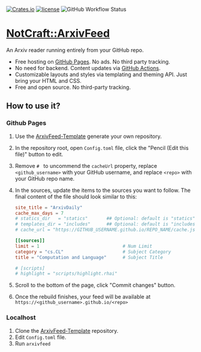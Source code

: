 [![Crates.io](https://img.shields.io/crates/v/arxivfeed.svg)](https://crates.io/crates/arxivfeed)
[![license](https://img.shields.io/github/license/notcraft/arxivfeed.svg?maxAge=86400)](LICENSE)
![GitHub Workflow Status](https://img.shields.io/github/workflow/status/notcraft/arxivfeed/CICD)

# [NotCraft::ArxivFeed](https://notcraft.alongwy.top/ArxivFeed/)

An Arxiv reader running entirely from your GitHub repo.

- Free hosting on [GitHub Pages](https://pages.github.com/). No ads. No third party tracking.
- No need for backend. Content updates via [GitHub Actions](https://github.com/features/actions).
- Customizable layouts and styles via templating and theming API. Just bring your HTML and CSS.
- Free and open source. No third-party tracking.

## How to use it?

### Github Pages

1. Use the [ArxivFeed-Template](https://github.com/NotCraft/ArxivFeed-Template) generate your own repository.
2. In the repository root, open `Config.toml` file, click the "Pencil (Edit this file)" button to edit.
3. Remove `# ` to uncommend the `cacheUrl` property, replace `<github_username>` with your GitHub username, and
   replace `<repo>` with your GitHub repo name.
4. In the sources, update the items to the sources you want to follow. The final content of the file should look similar
   to this:

   ```toml
   site_title = "ArxivDaily"
   cache_max_days = 7
   # statics_dir   = "statics"       ## Optional: default is "statics"
   # templates_dir = "includes"      ## Optional: default is "includes"
   # cache_url = "https://GITHUB_USERNAME.github.io/REPO_NAME/cache.json"

   [[sources]]
   limit = 1                               # Num Limit
   category = "cs.CL"                      # Subject Category
   title = "Computation and Language"      # Subject Title

   # [scripts]
   # highlight = "scripts/highlight.rhai"
   ```

5. Scroll to the bottom of the page, click "Commit changes" button.
6. Once the rebuild finishes, your feed will be available at `https://<github_username>.github.io/<repo>`

### Localhost

1. Clone the [ArxivFeed-Template](https://github.com/NotCraft/NotFeed-Template) repository.
2. Edit `Config.toml` file.
3. Run `arxivfeed`
